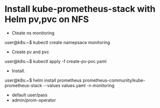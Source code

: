 # Install kube-prometheus-stack with Helm pv,pvc on NFS
- Cteate ns monitoring

user@k8s:~$ kubectl create namepsace monitoring

- Create pv and pvc

user@k8s:~$ kubectl apply -f create-pv-pvc.yaml

- Install.

user@k8s:~$ helm install prometheus prometheus-community/kube-prometheus-stack --values values.yaml -n monitoring

- default user/pass
- admin/prom-operator
